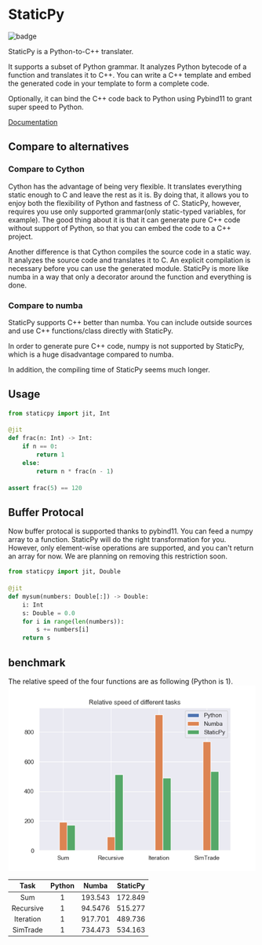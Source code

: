 # StaticPy

![badge](https://github.com/SnowWalkerJ/StaticPy/workflows/Python%20package/badge.svg)

StaticPy is a Python-to-C++ translater.

It supports a subset of Python grammar. It analyzes Python bytecode of a function and translates it to C++.
You can write a C++ template and embed the generated code in your template to form a complete code.

Optionally, it can bind the C++ code back to Python using Pybind11 to grant super speed to Python.

[Documentation](http://staticpy.readthedocs.io/)

## Compare to alternatives

### Compare to Cython

Cython has the advantage of being very flexible. It translates everything static enough to C and leave the rest as it is.
By doing that, it allows you to enjoy both the flexibility of Python and fastness of C.
StaticPy, however, requires you use only supported grammar(only static-typed variables, for example).
The good thing about it is that it can generate pure C++ code without support of Python, so that you can embed the code to
a C++ project.

Another difference is that Cython compiles the source code in a static way. It analyzes the source code and translates it to C.
An explicit compilation is necessary before you can use the generated module. StaticPy is more like numba in a way that
only a decorator around the function and everything is done.

### Compare to numba

StaticPy supports C++ better than numba. You can include outside sources and use C++ functions/class directly with
StaticPy.

In order to generate pure C++ code, numpy is not supported by StaticPy, which is a huge disadvantage compared to numba.

In addition, the compiling time of StaticPy seems much longer.

## Usage

```python
from staticpy import jit, Int

@jit
def frac(n: Int) -> Int:
    if n == 0:
        return 1
    else:
        return n * frac(n - 1)

assert frac(5) == 120
```

## Buffer Protocal

Now buffer protocal is supported thanks to pybind11. You can feed a numpy array to a function. StaticPy
will do the right transformation for you. However, only element-wise operations are supported, and you can't
return an array for now. We are planning on removing this restriction soon.

```python
from staticpy import jit, Double

@jit
def mysum(numbers: Double[:]) -> Double:
    i: Int
    s: Double = 0.0
    for i in range(len(numbers)):
        s += numbers[i]
    return s
```

## benchmark


The relative speed of the four functions are as following (Python is 1).
![](assets/benchmark.png)


|   Task  |Python| Numba |StaticPy|
|:-------:|:----:|:-----:|:------:|
|Sum      |1     |193.543|172.849 |
|Recursive|1     |94.5476|515.277 |
|Iteration|1     |917.701|489.736 |
|SimTrade |1     |734.473|534.163 |